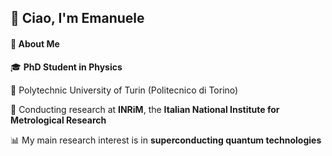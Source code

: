 ## 👋 Ciao, I'm Emanuele

<!--
**emanuele-palumbo/emanuele-palumbo** is a ✨ _special_ ✨ repository because its `README.md` (this file) appears on your GitHub profile.
-->
#### 🌟 About Me

🎓 **PhD Student in Physics** 

📍 Polytechnic University of Turin (Politecnico di Torino)

🔬 Conducting research at **INRiM**, the **Italian National Institute for Metrological Research**  

📊 My main research interest is in **superconducting quantum technologies**



